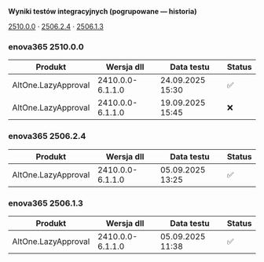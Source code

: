 **Wyniki testów integracyjnych (pogrupowane — historia)**

[2510.0.0](#enova365-251000) · [2506.2.4](#enova365-250624) · [2506.1.3](#enova365-250613)

### enova365 2510.0.0

| Produkt             | Wersja dll       | Data testu       | Status |
|---------------------|------------------|------------------|--------|
| AltOne.LazyApproval | 2410.0.0-6.1.1.0 | 24.09.2025 15:30 | ✅      |
| AltOne.LazyApproval | 2410.0.0-6.1.1.0 | 19.09.2025 15:45 | ❌      |

### enova365 2506.2.4

| Produkt             | Wersja dll       | Data testu       | Status |
|---------------------|------------------|------------------|--------|
| AltOne.LazyApproval | 2410.0.0-6.1.1.0 | 05.09.2025 13:25 | ✅      |

### enova365 2506.1.3

| Produkt             | Wersja dll       | Data testu       | Status |
|---------------------|------------------|------------------|--------|
| AltOne.LazyApproval | 2410.0.0-6.1.1.0 | 05.09.2025 11:38 | ✅      |

